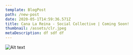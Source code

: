 ```yaml
---
template: BlogPost
path: /new-post
date: 2020-05-1T14:59:36.571Z
title: Cana La Reina - Social Collective | Coming Soon!
thumbnail: /assets/clr.jpeg
metaDescription: df sdf df
---
```

![Alt text](https://octodex.github.com/images/dojocat.jpg "The Dojocat")
